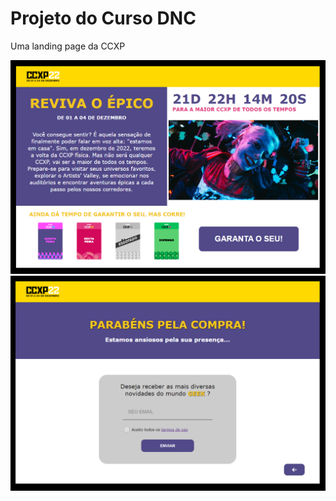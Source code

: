 <h1>Projeto do Curso DNC</h1>

<p>Uma landing page da CCXP</p>
<img src="assets/img/landingPageHome.png">
<img src="assets/img/landingPageConfirmation.png">